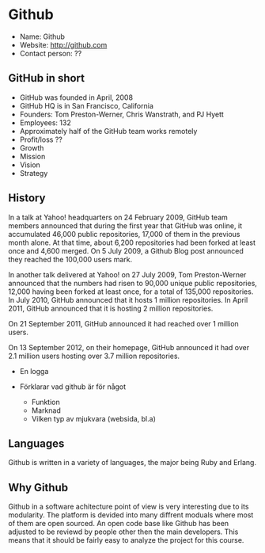 # Github

- Name: Github
- Website: http://github.com
- Contact person: ??

## GitHub in short

- GitHub was founded in April, 2008
- GitHub HQ is in San Francisco, California
- Founders: Tom Preston-Werner, Chris Wanstrath, and PJ Hyett
- Employees: 132
- Approximately half of the GitHub team works remotely
- Profit/loss ??
- Growth
- Mission
- Vision
- Strategy

## History

In a talk at Yahoo! headquarters on 24 February 2009, GitHub team members announced that during the first year that GitHub was online, it accumulated 46,000 public repositories, 17,000 of them in the previous month alone. At that time, about 6,200 repositories had been forked at least once and 4,600 merged. On 5 July 2009, a Github Blog post announced they reached the 100,000 users mark.

In another talk delivered at Yahoo! on 27 July 2009, Tom Preston-Werner announced that the numbers had risen to 90,000 unique public repositories, 12,000 having been forked at least once, for a total of 135,000 repositories. In July 2010, GitHub announced that it hosts 1 million repositories. In April 2011, GitHub announced that it is hosting 2 million repositories.

On 21 September 2011, GitHub announced it had reached over 1 million users.

On 13 September 2012, on their homepage, GitHub announced it had over 2.1 million users hosting over 3.7 million repositories.

- En logga

- Förklarar vad github är för något
  - Funktion
  - Marknad
  - Vilken typ av mjukvara (websida, bl.a)

## Languages

Github is written in a variety of languages, the major being Ruby and Erlang.

## Why Github

Github in a software achitecture point of view is very interesting due to its modularity. The platform is devided into many diffrent moduals where most of them are open sourced. An open code base like Github has been adjusted to be reviewd by people other then the main developers. This means that it should be fairly easy to analyze the project for this course.